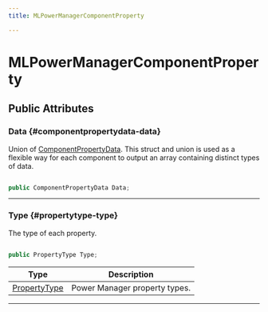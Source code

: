 ```yaml
---
title: MLPowerManagerComponentProperty

---
```


# MLPowerManagerComponentProperty










## Public Attributes

### Data {#componentpropertydata-data}

Union of [ComponentPropertyData](/versioned_docs/version-14-Jun-2023/unity-api/api/UnityEngine.XR.MagicLeap/MLPowerManager/UnityEngine.XR.MagicLeap.MLPowerManager.ComponentPropertyData.md). This struct and union is used as a flexible way for each component to output an array containing distinct types of data. 

```csharp

public ComponentPropertyData Data;

```






-----------

### Type {#propertytype-type}

The type of each property. 

```csharp

public PropertyType Type;

```

| Type | Description  | 
|--|--|
| [PropertyType](/versioned_docs/version-14-Jun-2023/unity-api/api/UnityEngine.XR.MagicLeap/MLPowerManager/UnityEngine.XR.MagicLeap.MLPowerManager.md#enums-propertytype) | Power Manager property types.  |





-----------


